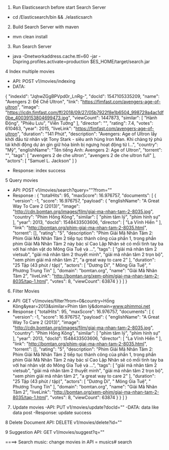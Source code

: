1. Run Elasticsearch before start Search Server
+ cd /Elasticsearch/bin && ./elasticsarch
2. Build Search Server with maven
+  mvn clean install
3. Run Search Server
+ java -Dnetworkaddress.cache.ttl=60 -jar -Dspring.profiles.activate=production $ES_HOME/target/search.jar

4 Index multiple movies
- API: POST v1/movies/indexing
- DATA:
 
 {
         "indexId": "JqhwZGgBPVpd0r_LnRg-",
         "docId": 1547105335209,
         "name": "Avengers 2: Đế Chế Ultron",
         "link": "https://fimfast.com/avengers-age-of-ultron",
         "image": "https://icdn.fimfast.com/ff/2018/09/27/05b7922f8e1b6504_998729a4ac1df0be_40039153804699473.jpg",
         "viewCount": 1447873,
         "similar": [
             "Hành Động",
             "Phiêu Lưu",
             "Viễn Tưởng"
         ],
         "director": "",
         "rating": 7.4,
         "votes": 610463,
         "year": 2015,
         "liveLink": "https://fimfast.com/avengers-age-of-ultron",
         "duration": "141 Phút",
         "description": "Avengers: Age of Ultron lấy khởi đầu từ nhân vật Tony Stark - siêu anh hùng Iron Man. Khi chàng tỷ phú tái khởi động dự án gìn giữ hòa bình bị ngưng hoạt động từ l...",
         "country": "Mỹ",
         "englishName": "Tên tiếng Anh: Avengers 2: Age of Ultron",
         "torrent": "",
         "tags": [
             "avengers 2 de che ultron",
             "avengers 2 de che ultron full"
         ],
         "actors": [
            "Samuel L. Jackson"
         ]
     }
- Response: index success

5 Query movies
- API: POST v1/movies/search?query=""?from=""
- Response : 
        {
            "totalHits": 95,
            "maxScore": 16.976757,
            "documents": [
                {
                    "version": -1,
                    "score": 16.976757,
                    "payload": {
                        "englishName": "A Great Way To Care 2 (2013)",
                        "image": "http://cdn.bomtan.org/images/film/giai-ma-nhan-tam-2-8035.jpg",
                        "country": "Phim Hồng Kông",
                        "similar": [
                            "phim tâm lý",
                            "phim hình sự"
                        ],
                        "year": 2013,
                        "docId": 1548433503606,
                        "director": [
                            "La Vĩnh Hiền "
                        ],
                        "link": "http://bomtan.org/phim-giai-ma-nhan-tam-2-8035.html",
                        "torrent": [],
                        "rating": "5",
                        "description": "Phim Giải Mã Nhân Tâm 2: Phim Giải Mã Nhân Tâm 2 tiếp tục thành công của phần 1, trong phần phim Giải Mã Nhân Tâm 2 này bác sĩ Cao Lập Nhân sẽ có mối tình tay ba với hai nhân vật do Mông Gia Tuệ và ...",
                        "tags": [
                            "giải mã nhân tâm 2 vietsub",
                            "giải mã nhân tâm 2 thuyết minh",
                            "giải mã nhân tâm 2 trọn bộ",
                            "xem phim giải mã nhân tâm 2",
                            "a great way to care 2"
                        ],
                        "duration": "25 Tập (43 phút / tập)",
                        "actors": [
                            "Dương Di",
                            " Mông Gia Tuệ",
                            " Phương Trung Tín"
                        ],
                        "domain": "bomtan.org",
                        "name": "Giải Mã Nhân Tâm 2",
                        "liveLink": "http://bomtan.org/xem-phim/giai-ma-nhan-tam-2-8035/tap-1.html",
                        "votes": 8,
                        "viewCount": 63874
                    }
                }
            ]
        }

6. Filter Movies
- API: GET v1/movies/filter?from=0&country=Hồng Kông&year=2013&similar=Phim tâm lý&domain=www.phimmoi.net
- Response
    {
        "totalHits": 95,
        "maxScore": 16.976757,
        "documents": [
            {
                "version": -1,
                "score": 16.976757,
                "payload": {
                    "englishName": "A Great Way To Care 2 (2013)",
                    "image": "http://cdn.bomtan.org/images/film/giai-ma-nhan-tam-2-8035.jpg",
                    "country": "Phim Hồng Kông",
                    "similar": [
                        "phim tâm lý",
                        "phim hình sự"
                    ],
                    "year": 2013,
                    "docId": 1548433503606,
                    "director": [
                        "La Vĩnh Hiền "
                    ],
                    "link": "http://bomtan.org/phim-giai-ma-nhan-tam-2-8035.html",
                    "torrent": [],
                    "rating": "5",
                    "description": "Phim Giải Mã Nhân Tâm 2: Phim Giải Mã Nhân Tâm 2 tiếp tục thành công của phần 1, trong phần phim Giải Mã Nhân Tâm 2 này bác sĩ Cao Lập Nhân sẽ có mối tình tay ba với hai nhân vật do Mông Gia Tuệ và ...",
                    "tags": [
                        "giải mã nhân tâm 2 vietsub",
                        "giải mã nhân tâm 2 thuyết minh",
                        "giải mã nhân tâm 2 trọn bộ",
                        "xem phim giải mã nhân tâm 2",
                        "a great way to care 2"
                    ],
                    "duration": "25 Tập (43 phút / tập)",
                    "actors": [
                        "Dương Di",
                        " Mông Gia Tuệ",
                        " Phương Trung Tín"
                    ],
                    "domain": "bomtan.org",
                    "name": "Giải Mã Nhân Tâm 2",
                    "liveLink": "http://bomtan.org/xem-phim/giai-ma-nhan-tam-2-8035/tap-1.html",
                    "votes": 8,
                    "viewCount": 63874
                }
            }
        ]
    }
 
7. Update movies
-API: PUT v1/movies/update?docId=""
-DATA: data like data post
-Response: update success

8 Delete Document
API: DELETE v1/movies/delete?id=""

9 Suggestion
API: GET v1/movies/suggest?q=""


====> Search music: change movies in API = musics# search
